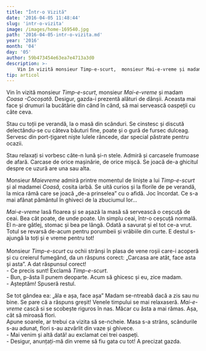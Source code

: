 ```yaml
---
title: "Într-o Vizită"
date: '2016-04-05 11:48:44'
slug: 'intr-o-vizita'
image: /images/home-169540.jpg
path: '2016-04-05-intr-o-vizita.md'
year: '2016'
month: '04'
day: '05'
author: 59b473454e63ea7e4713a3d0
description: >-
    Vin în vizită monsieur Timp-e-scurt,  monsieur Mai-e-vreme și madam Coasa -Cocoșată. Desigur, gazda-i prezentă alături de dânșii. Aceasta mai face și  drumuri la bucătărie din când în când, să mai ser
tip: articol
---
```

<div class="kg-card-markdown"><p>Vin în vizită monsieur <em>Timp-e-scurt</em>,  monsieur <em>Mai-e-vreme</em> și madam <em>Coasa -Cocoșată</em>. Desigur, gazda-i prezentă alături de dânșii. Aceasta mai face și  drumuri la bucătărie din când în când, să mai servească oaspeții cu câte ceva.</p>
<p>Stau cu toții pe verandă, la o masă din scânduri. Se cinstesc și discută delectându-se cu câteva băuturi fine, poate și o gură de fursec dulceag. Servesc din port-țigaret niște lulele râncede, dar special păstrate pentru ocazii.</p>
<p>Stau relaxați si vorbesc câte-n lună și-n stele. Admiră și carcasele frumoase de afară. Carcase de orice mașinărie, de orice mișcă. Se joacă de-a ghicitul despre ce uzură are una sau alta.</p>
<p>Monsieur<em> Maievreme</em> admiră printre momentul de liniște a lui <em>Timp-e-scurt</em> și al madamei <em>Coasă, </em>cosita iarbă<em>. </em>Se uită curios și la florile de pe verandă, la mica râmă care se joacă „de-a prinselea” cu o afidă. Joc încordat. Ce s-a mai afânat pământul în ghiveci de la zbuciumul lor...</p>
<p><em>Mai-e-vreme</em> lasă floarea și se așază la masă să servească o ceșcuță de ceai. Bea cât poate, de unde poate. Un simplu ceai, într-o ceșcuță normală. El n-are gâtlej, stomac și bea pe lângă. Odată a savurat și el tot ce-a vrut. Totul se revarsă de-acum pentru porumbeii și vrăbiile din curte. E destul s-ajungă la toți și e vreme pentru tot!<br /><br />
Monsieur <em>Timp-e-scurt</em> cu ochii strânși în plasa de vene roșii care-i acoperă și cu creierul fumegând, da un răspuns corect: „Carcasa are atât, face asta și asta”. A dat răspunsul corect!<br />
- Ce precis sunt! Exclamă <em>Timp-e-scurt</em>.<br />
- Bun, p-ăsta îl punem deoparte.  Acum să ghicesc și eu, zice madam.<br />
- Așteptăm! Spuseră restul.</p>
<p>Se tot gândea ea: „ăla e așa, face așa” Madam se-ntreabă dacă a zis sau nu bine. Se pare că a răspuns greșit! Venele timpului se mai relaxaseră. <em>Mai-e-vreme</em> cască si se scobește riguros în nas. Măcar cu ăsta a mai rămas. Așa, cât să miroasă flori.<br />
​Apune soarele, ar trebui ca vizita să se-ncheie. Masa s-a strâns, scândurile s-au adunat, flori s-au azvârlit din vaze și ghivece.<br />
- Mai venim și altă dată! au exclamat cei trei oaspeți.<br />
- Desigur, anunțați-mă din vreme să fiu gata cu tot! A precizat gazda.</p>
<p><br />
 </p>
</div>
    